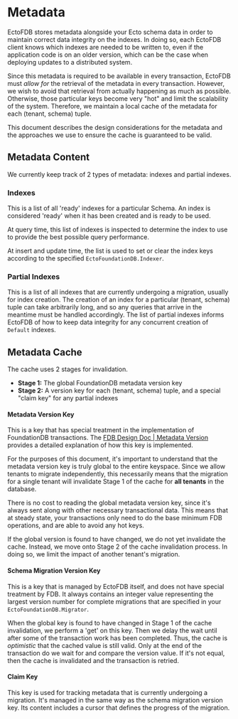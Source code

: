 # Metadata

EctoFDB stores metadata alongside your Ecto schema data in order to maintain
correct data integrity on the indexes. In doing so, each EctoFDB client
knows which indexes are needed to be written to, even if the application code
is on an older version, which can be the case when deploying updates to a
distributed system.

Since this metadata is required to be available in every transaction, EctoFDB
must *allow for* the retrieval of the metadata in every transaction. However,
we wish to avoid that retrieval from actually happening as much as possible.
Otherwise, those particular keys become very "hot" and limit the scalability
of the system. Therefore, we maintain a local cache of the metadata for each
(tenant, schema) tuple.

This document describes the design considerations for the metadata and the
approaches we use to ensure the cache is guaranteed to be valid.

## Metadata Content

We currently keep track of 2 types of metadata: indexes and partial indexes.

### Indexes

This is a list of all 'ready' indexes for a particular Schema. An index is
considered 'ready' when it has been created and is ready to be used.

At query time, this list of indexes is inspected to determine the index to use
to provide the best possible query performance.

At insert and update time, the list is used to set or clear the index keys
according to the specified `EctoFoundationDB.Indexer`.

### Partial Indexes

This is a list of all indexes that are currently undergoing a migration,
usually for index creation. The creation of an index for a particular
(tenant, schema) tuple can take arbitrarily long, and so any queries that
arrive in the meantime must be handled accordingly. The list of partial
indexes informs EctoFDB of how to keep data integrity for any concurrent
creation of `Default` indexes.

## Metadata Cache

The cache uses 2 stages for invalidation.

* **Stage 1:** The global FoundationDB metadata version key
* **Stage 2:** A version key for each (tenant, schema) tuple, and a special
"claim key" for any partial indexes

#### Metadata Version Key

This is a key that has special treatment in the implementation of
FoundationDB transactions. The
[FDB Design Doc | Metadata Version](https://github.com/apple/foundationdb/blob/deda04b8453ecbc6411cc7ac41efb3213e18343f/design/metadata-version.md)
provides a detailed explanation of how this key is implemented.

For the purposes of this document, it's important to understand that the metadata version key is truly global to the entire keyspace. Since we allow
tenants to migrate independently, this necessarily means that the migration for
a single tenant will invalidate Stage 1 of the cache for **all tenants** in
the  database.

There is no cost to reading the global metadata version key, since it's
always sent along with other necessary transactional data. This means that
at steady state, your transactions only need to do the base minimum FDB
operations, and are able to avoid any hot keys.

If the global version is found to have changed, we do not yet invalidate the
cache. Instead, we move onto Stage 2 of the cache invalidation process. In
doing so, we limit the impact of another tenant's migration.

#### Schema Migration Version Key

This is a key that is managed by EctoFDB itself, and does not have special
treatment by FDB. It always contains an integer value representing the largest
version number for complete migrations that are specified in your
`EctoFoundationDB.Migrator`.

When the global key is found to have changed in Stage 1 of the cache
invalidation, we perform a 'get' on this key. Then we delay the wait until
after some of the transaction work has been completed. Thus, the cache
is *optimistic* that the cached value is still valid. Only at the end of the
transaction do we wait for and compare the version value. If it's not equal,
then the cache is invalidated and the transaction is retried.

#### Claim Key

This key is used for tracking metadata that is currently undergoing a
migration. It's managed in the same way as the schema migration version key.
Its content includes a cursor that defines the progress of the migration.
